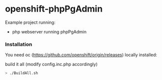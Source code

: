 # openshift-phpPgAdmin

Example project running:
- php webserver running phpPgAdmin

### Installation

You need oc (https://github.com/openshift/origin/releases) locally installed:

build it all
(modify config.inc.php accordingly)

```sh
> ./BuildAll.sh
```
